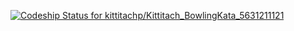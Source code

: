 [ ![Codeship Status for kittitachp/Kittitach_BowlingKata_5631211121](https://codeship.io/projects/03324ae0-3a98-0132-1487-36d6ba2126d8/status)](https://codeship.io/projects/42409)
